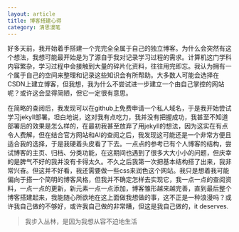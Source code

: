 ```yaml
---
layout: article
title: 博客搭建心得
category: 清思漫笔
---
```

好多天前，我开始着手搭建一个完完全全属于自己的独立博客。为什么会突然有这个想法，我想可能最开始是为了源自于我对记录学习过程的需求。计算机这门学科内容繁杂，学习过程中会接触到大量的碎片化资料，往往用完即忘。我认为拥有一个属于自己的空间来整理和记录这些知识会有所帮助。大多数人可能会选择在CSDN上建立博客，但我想，我为什么不尝试进一步建立一个由自己掌控的网站呢？或许这会显得简陋，但它一定很有意思。

在简略的查阅后，我发现可以在github上免费申请一个私人域名，于是我开始尝试学习jekyll部署。坦白地说，这对我有点吃力，我并没有把握成功，我甚至不知道部署后的效果是怎么样的，在最初我甚至放弃了用jekyll的想法，因为这实在有点令人费解，但在结合官方网站和AI的查阅之后，我发现这可能还是一个非常方便且适合我的选择，于是我硬着头皮看了下去。一点点的参考已有个人博客的结构，尝试博客的主页、归档、分类功能，在这期间也遇到了很多大大小小的问题，但庆幸的是脾气不好的我并没有卡得太久。不久之后我第一次把基本结构搭了出来，我非常兴奋。但这并不好看，我还需要做一些css来润色这个网站。我只是想着我可能偏向于搭一个简明的博客风格，但我并不确定怎样去实现它，我一点一点的查阅资料，一点一点的更新，新元素一点一点添加，博客雏形越来越完善，直到最后整个博客搭建起来，我能随心所欲地在这上面做我想做的事，这不正是一种浪漫吗？或许我自己做的不够好，或许我自己做的非常糟，但这是我自己做的，it deserves.

>我步入丛林，是因为我想从容不迫地生活


